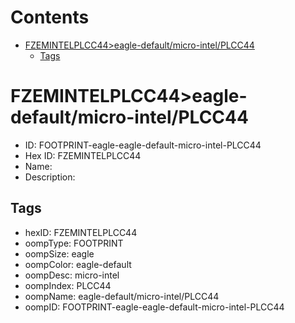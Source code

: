 



Contents
========

* [FZEMINTELPLCC44>eagle-default/micro-intel/PLCC44](#fzemintelplcc44eagle-defaultmicro-intelplcc44)
	* [Tags](#tags)

# FZEMINTELPLCC44>eagle-default/micro-intel/PLCC44

- ID: FOOTPRINT-eagle-eagle-default-micro-intel-PLCC44
- Hex ID: FZEMINTELPLCC44
- Name: 
- Description: 

## Tags

- hexID: FZEMINTELPLCC44
- oompType: FOOTPRINT
- oompSize: eagle
- oompColor: eagle-default
- oompDesc: micro-intel
- oompIndex: PLCC44
- oompName: eagle-default/micro-intel/PLCC44
- oompID: FOOTPRINT-eagle-eagle-default-micro-intel-PLCC44
